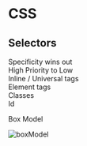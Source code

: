 # CSS
## Selectors

Specificity wins out
<br>
High Priority to Low
<br>
Inline / Universal tags
<br>
Element tags
<br>
Classes
<br>
Id

Box Model

![boxModel](https://user-images.githubusercontent.com/85463607/156156853-dc22af79-c3be-4bed-bdbd-ff7d8cea9b43.jpg)
